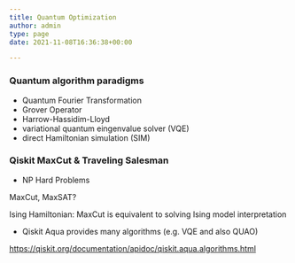 ```yaml
---
title: Quantum Optimization
author: admin
type: page
date: 2021-11-08T16:36:38+00:00

---
```

$$\newcommand{\bra}[1]{\left<#1\right|}\newcommand{\ket}[1]{\left|#1\right>}\newcommand{\bk}[2]{\left<#1\middle|#2\right>}\newcommand{\bke}[3]{\left<#1\middle|#2\middle|#3\right>}$$


### Quantum algorithm paradigms
- Quantum Fourier Transformation
- Grover Operator
- Harrow-Hassidim-Lloyd 
- variational quantum eingenvalue solver (VQE)
- direct Hamiltonian simulation (SIM)

### Qiskit MaxCut & Traveling Salesman
- NP Hard Problems

MaxCut, MaxSAT?

Ising Hamiltonian: MaxCut is equivalent to solving Ising model interpretation


- Qiskit Aqua provides many algorithms (e.g. VQE and also QUAO)

https://qiskit.org/documentation/apidoc/qiskit.aqua.algorithms.html